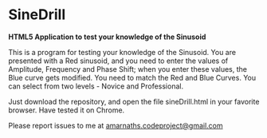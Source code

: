# SineDrill
<b>HTML5 Application to test your knowledge of the Sinusoid</b>

This is a program for testing your knowledge of the Sinusoid. You are presented with a Red sinusoid, and you need to enter the values of 
Amplitude, Frequency and Phase Shift; when you enter these values, the Blue curve gets modified. You need to match the Red and Blue Curves. 
You can select from two levels - Novice and Professional.

Just download the repository, and open the file sineDrill.html in your favorite browser. Have tested it on Chrome.

Please report issues to me at amarnaths.codeproject@gmail.com
